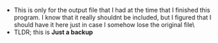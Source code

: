 * This is only for the output file that I had at the time that I finished this program. I know that it really shouldnt be included, but I figured that I should have it here just in case I somehow lose the original file\
* TLDR; this is **Just a backup**  
